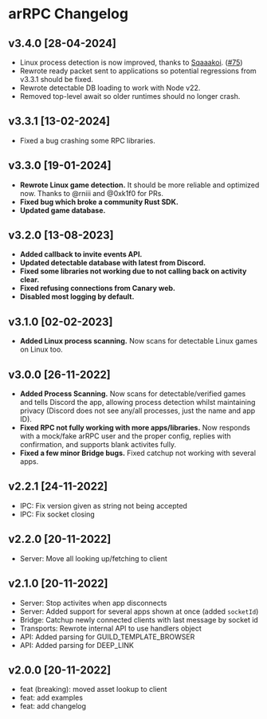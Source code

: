 # arRPC Changelog

## v3.4.0 [28-04-2024]
- Linux process detection is now improved, thanks to [Sqaaakoi](https://github.com/Sqaaakoi). ([#75](https://github.com/OpenAsar/arrpc/pull/75))
- Rewrote ready packet sent to applications so potential regressions from v3.3.1 should be fixed.
- Rewrote detectable DB loading to work with Node v22.
- Removed top-level await so older runtimes should no longer crash.

## v3.3.1 [13-02-2024]
- Fixed a bug crashing some RPC libraries.

## v3.3.0 [19-01-2024]
- **Rewrote Linux game detection.** It should be more reliable and optimized now. Thanks to @rniii and @0xk1f0 for PRs.
- **Fixed bug which broke a community Rust SDK.**
- **Updated game database.**

## v3.2.0 [13-08-2023]
- **Added callback to invite events API.**
- **Updated detectable database with latest from Discord.**
- **Fixed some libraries not working due to not calling back on activity clear.**
- **Fixed refusing connections from Canary web.**
- **Disabled most logging by default.**

## v3.1.0 [02-02-2023]
- **Added Linux process scanning.** Now scans for detectable Linux games on Linux too.

## v3.0.0 [26-11-2022]
- **Added Process Scanning.** Now scans for detectable/verified games and tells Discord the app, allowing process detection whilst maintaining privacy (Discord does not see any/all processes, just the name and app ID).
- **Fixed RPC not fully working with more apps/libraries.** Now responds with a mock/fake arRPC user and the proper config, replies with confirmation, and supports blank activites fully.
- **Fixed a few minor Bridge bugs.** Fixed catchup not working with several apps.

## v2.2.1 [24-11-2022]
- IPC: Fix version given as string not being accepted
- IPC: Fix socket closing

## v2.2.0 [20-11-2022]
- Server: Move all looking up/fetching to client

## v2.1.0 [20-11-2022]
- Server: Stop activites when app disconnects
- Server: Added support for several apps shown at once (added `socketId`)
- Bridge: Catchup newly connected clients with last message by socket id
- Transports: Rewrote internal API to use handlers object
- API: Added parsing for GUILD_TEMPLATE_BROWSER
- API: Added parsing for DEEP_LINK

## v2.0.0 [20-11-2022]
- feat (breaking): moved asset lookup to client
- feat: add examples
- feat: add changelog